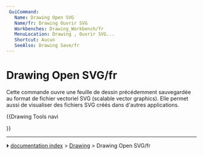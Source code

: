 ```yaml
---
 GuiCommand:
   Name: Drawing Open SVG
   Name/fr: Drawing Ouvrir SVG
   Workbenches: Drawing_Workbench/fr
   MenuLocation: Drawing , Ouvrir SVG...
   Shortcut: Aucun
   SeeAlso: Drawing Save/fr
---
```


# Drawing Open SVG/fr

Cette commande ouvre une feuille de dessin précédemment sauvegardée au format de fichier vectoriel SVG (scalable vector graphics). Elle permet aussi de visualiser des fichiers SVG créés dans d\'autres applications.








{{Drawing Tools navi

}}



---
⏵ [documentation index](../README.md) > [Drawing](Category_Drawing.md) > Drawing Open SVG/fr
